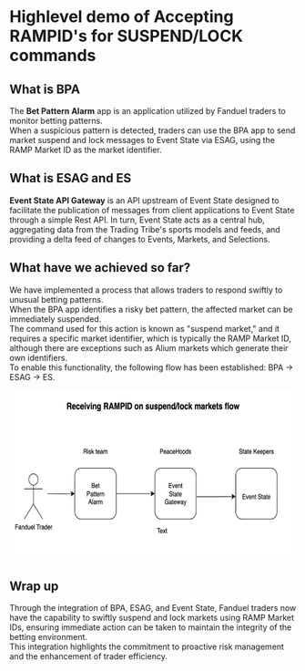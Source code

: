 # Highlevel demo of Accepting RAMPID's for SUSPEND/LOCK commands

## What is BPA
The **Bet Pattern Alarm** app is an application utilized by Fanduel traders to monitor betting patterns.  
When a suspicious pattern is detected, traders can use the BPA app to send market suspend and lock messages to Event State via ESAG, using the RAMP Market ID as the market identifier.

## What is ESAG and ES
**Event State API Gateway** is an API upstream of Event State designed to facilitate the publication of messages from client applications to Event State through a simple Rest API. In turn, Event State acts as a central hub, aggregating data from the Trading Tribe's sports models and feeds, and providing a delta feed of changes to Events, Markets, and Selections.

## What have we achieved so far?
We have implemented a process that allows traders to respond swiftly to unusual betting patterns.  
When the BPA app identifies a risky bet pattern, the affected market can be immediately suspended.  
The command used for this action is known as "suspend market," and it requires a specific market identifier, which is typically the RAMP Market ID, although there are exceptions such as Alium markets which generate their own identifiers.  
To enable this functionality, the following flow has been established: BPA → ESAG → ES.

<img src=rampid.png alt="RAMPID FLOW" width="600" height="300" />

## Wrap up
Through the integration of BPA, ESAG, and Event State, Fanduel traders now have the capability to swiftly suspend and lock markets using RAMP Market IDs, ensuring immediate action can be taken to maintain the integrity of the betting environment.  
This integration highlights the commitment to proactive risk management and the enhancement of trader efficiency.
